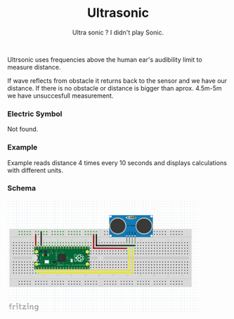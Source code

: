 <div align="center">
  <h1> Ultrasonic </h1>
  <p> Ultra sonic ? I didn't play Sonic.</p>
</div>  
<br/>

Ultrsonic uses frequencies above the human ear's audibility limit to measure distance.

If wave reflects from obstacle it returns back to the sensor and we have our distance. If there is no obstacle or distance 
is bigger than aprox. 4.5m-5m we have unsuccesfull measurement.

### Electric Symbol

Not found.

### Example 

Example reads distance 4 times every 10 seconds and displays calculations with different units.

### Schema
<img src="https://github.com/psp515/MicroPico/blob/main/images/ultrasonic/ultrasonic_schema.png" alt="symbol" height=256/>
